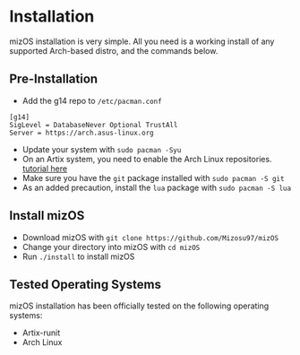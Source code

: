 # Installation

mizOS installation is very simple. All you need is a working install of any supported Arch-based distro, and the commands below.

## Pre-Installation

- Add the g14 repo to `/etc/pacman.conf`

```
[g14]
SigLevel = DatabaseNever Optional TrustAll
Server = https://arch.asus-linux.org
```

- Update your system with `sudo pacman -Syu`
- On an Artix system, you need to enable the Arch Linux repositories. [tutorial here](https://wiki.artixlinux.org/Main/Repositories)
- Make sure you have the `git` package installed with `sudo pacman -S git`
- As an added precaution, install the `lua` package with `sudo pacman -S lua`

## Install mizOS

- Download mizOS with `git clone https://github.com/Mizosu97/mizOS`
- Change your directory into mizOS with `cd mizOS`
- Run `./install` to install mizOS

## Tested Operating Systems

mizOS installation has been officially tested on the following operating systems:

- Artix-runit
- Arch Linux
